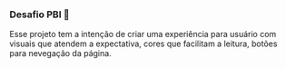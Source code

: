 ### Desafio PBI 👋
Esse projeto tem a intenção de criar uma experiência para usuário com visuais que atendem a expectativa, cores que facilitam a leitura, botões para nevegação da página.
